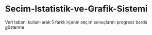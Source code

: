 # Secim-Istatistik-ve-Grafik-Sistemi
 Veri tabanı kullanılarak 5 farklı ilçenin seçim sonuçlarını progress barda gösterme
